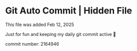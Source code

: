 # Git Auto Commit | Hidden File

This file was added Feb 12, 2025

Just for fun and keeping my daily git commit active 🤪

commit number: 2164946
